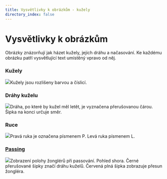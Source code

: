 ```yaml
---
title: Vysvětlivky k obrázkům - kužely
directory_index: false
---
```


# Vysvětlivky k obrázkům

Obrázky znázorňují jak házet kužely, jejich dráhu a načasování. Ke každému obrázku patří vysvětlující text umístěný vpravo od něj.

### Kužely

![](/img/k/kuzely-legendaa.png)Kužely jsou rozlišeny barvou a číslicí.

### Dráhy kuželu

![](/img/k/kuzely-legendab.png)Dráha, po které by kužel měl letět, je vyznačena přerušovanou čárou. Šipka na konci určuje směr.

### Ruce

![](/img/l/legendac.png)Pravá ruka je označena písmenem P. Levá ruka písmenem L.

### [Passing](/kuzely/passing/ "Žonglování ve více lidech")

![](/img/k/kuzely-legendad.png)Zobrazení polohy žonglérů při passování. Pohled shora. Černé přerušované šipky značí dráhu kuželů. Červená plná šipka zobrazuje přesun žongléra.